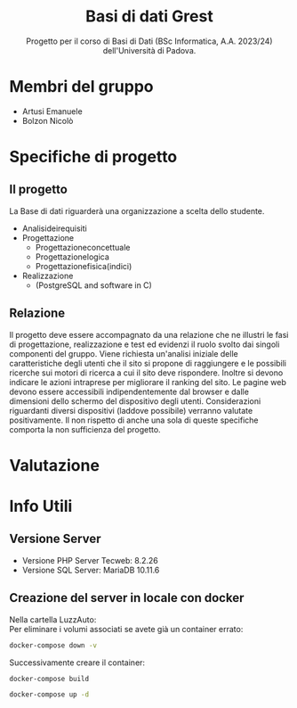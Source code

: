 <h1 align="center">Basi di dati Grest</h1>
<p align="center">Progetto per il corso di Basi di Dati (BSc Informatica, A.A. 2023/24) dell'Università di Padova.</p>



# Membri del gruppo
- Artusi Emanuele
- Bolzon Nicolò

# Specifiche di progetto
## Il progetto
La Base di dati riguarderà una organizzazione a scelta dello studente. 
- Analisideirequisiti
- Progettazione
  - Progettazioneconcettuale
  - Progettazionelogica
  - Progettazionefisica(indici)
- Realizzazione
  - (PostgreSQL and software in C)

## Relazione
Il progetto deve essere accompagnato da una relazione che ne illustri le fasi di progettazione, realizzazione e test ed evidenzi il ruolo svolto dai singoli componenti del gruppo.
Viene richiesta un'analisi iniziale delle caratteristiche degli utenti che il sito si propone di raggiungere e le possibili ricerche sui motori di ricerca a cui il sito deve rispondere.  Inoltre si devono indicare le azioni intraprese per migliorare il ranking del sito.
Le pagine web devono essere accessibili indipendentemente dal browser e dalle dimensioni dello schermo del dispositivo degli utenti. Considerazioni riguardanti diversi dispositivi (laddove possibile) verranno valutate positivamente.
Il non rispetto di anche una sola di queste specifiche comporta la non sufficienza del progetto.

# Valutazione


# Info Utili
## Versione Server
- Versione PHP Server Tecweb: 8.2.26
- Versione SQL Server: MariaDB 10.11.6

## Creazione del server in locale con docker
Nella cartella LuzzAuto:  
Per eliminare i volumi associati se avete già un container errato:
```cmd
docker-compose down -v
```
Successivamente creare il container:
```cmd
docker-compose build
```
```cmd
docker-compose up -d
```
